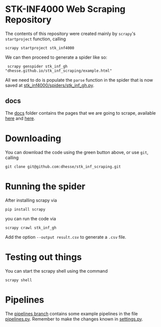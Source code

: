 # STK-INF4000 Web Scraping Repository

The contents of this repository were created mainly by `scrapy`'s
`startproject` function, calling

    scrapy startproject stk_inf4000

We can then proceed to generate a spider like so:

     scrapy genspider stk_inf_gh "dhesse.github.io/stk_inf_scraping/example.html"

All we need to do is populate the `parse` function in the spider that
is now saved at [stk_inf4000/spiders/stk_inf_gh.py][stkgh].

## docs

The [docs](docs) folder contains the pages that we are going to
scrape, available [here][p1] and [here][p2].

# Downloading

You can download the code using the green button above, or use `git`,
calling

    git clone git@github.com:dhesse/stk_inf_scraping.git

# Running the spider

After installing scrapy via

    pip install scrapy

you can run the code via

    scrapy crawl stk_inf_gh

Add the option `--output result.csv` to generate a `.csv` file.

# Testing out things

You can start the scrapy shell using the command

    scrapy shell

# Pipelines

The [pipelines branch][pl] contains some example pipelines in the file
[pipelines.py][plpy]. Remember to make the changes known in
[settings.py][cfg].

[stkgh]: stk_inf4000/spiders/stk_inf_gh.py
[p1]: https://dhesse.github.io/stk_inf_scraping/example.html
[p2]: https://dhesse.github.io/stk_inf_scraping/example2.html
[pl]: https://github.com/dhesse/stk_inf_scraping/tree/pipeline
[plpy]: https://github.com/dhesse/stk_inf_scraping/blob/master/stk_inf4000/pipelines.py
[cfg]: https://github.com/dhesse/stk_inf_scraping/blob/master/stk_inf4000/settings.py
